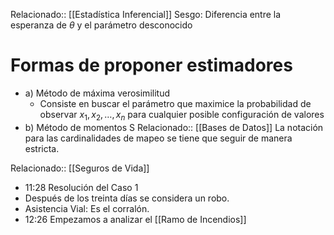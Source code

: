 Relacionado:: [[Estadística Inferencial]]
Sesgo: Diferencia entre la esperanza de $\theta$ y el parámetro desconocido
# Formas de proponer estimadores 
- a) Método de máxima verosimilitud
	- Consiste en buscar el parámetro que maximice la probabilidad de observar $x_1, x_2, \dots, x_n$ para cualquier posible configuración de valores
- b) Método de momentos S
Relacionado:: [[Bases de Datos]]
La notación para las cardinalidades de mapeo se tiene que seguir de manera estricta. 


Relacionado:: [[Seguros de Vida]]
- 11:28 Resolución del Caso 1 
- Después de los treinta días se considera un robo. 
- Asistencia Vial: Es el corralón. 
- 12:26 Empezamos a analizar el [[Ramo de Incendios]]
